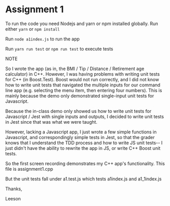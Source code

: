 # Assignment 1

To run the code you need Nodejs and yarn or npm installed globally.
Run either `yarn` or `npm install` 

Run `node a1index.js` to run the app

Run `yarn run test` or `npm run test` to execute tests

NOTE

So I wrote the app (as in, the BMI / Tip / Distance / Retirement age calculator) in C++.
However, I was having problems with writing unit tests for C++ (in Boost.Test). Boost would 
not run correctly, and I did not know how to write unit tests that navigated the multiple
inputs for our command line app (e.g. selecting the menu item, then entering four numbers).
This is mainly because the demo only demonstrated single-input unit tests for Javascript. 

Because the in-class demo only showed us how to write unit tests for Javascript / Jest 
with single inputs and outputs, I decided to write unit tests in Jest since that was 
what we were taught. 

However, lacking a Javascript app, I just wrote a few simple functions in Javascript, and
correspondingly simple tests in Jest, so that the grader knows that I understand the TDD
process and how to write JS unit tests-- I just didn't have the ability to rewrite the 
app in JS, or write C++ Boost unit tests.

So the first screen recording demonstrates my C++ app's functionality. This file is assignment1.cpp

But the unit tests fall under a1.test.js which tests a1index.js and a1_1index.js

Thanks,

Leeson
